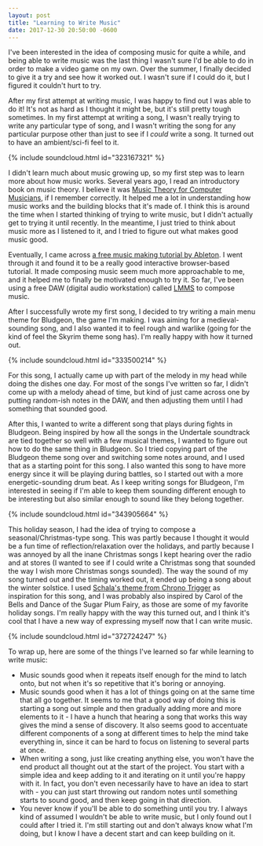 ```yaml
---
layout: post
title: "Learning to Write Music"
date: 2017-12-30 20:50:00 -0600
---
```


I've been interested in the idea of composing music for quite a while, and being able to write music was the last thing I wasn't sure I'd be able to do in order to make a video game on my own. Over the summer, I finally decided to give it a try and see how it worked out. I wasn't sure if I could do it, but I figured it couldn't hurt to try.

After my first attempt at writing music, I was happy to find out I was able to do it! It's not as hard as I thought it might be, but it's still pretty tough sometimes. In my first attempt at writing a song, I wasn't really trying to write any particular type of song, and I wasn't writing the song for any particular purpose other than just to see if I *could* write a song. It turned out to have an ambient/sci-fi feel to it.

{% include soundcloud.html id="323167321" %}

I didn't learn much about music growing up, so my first step was to learn more about how music works. Several years ago, I read an introductory book on music theory. I believe it was [Music Theory for Computer Musicians](https://www.goodreads.com/book/show/6486885-music-theory-for-computer-musicians), if I remember correctly. It helped me a lot in understanding how music works and the building blocks that it's made of. I think this is around the time when I started thinking of trying to write music, but I didn't actually get to trying it until recently. In the meantime, I just tried to think about music more as I listened to it, and I tried to figure out what makes good music good.

Eventually, I came across [a free music making tutorial by Ableton](https://learningmusic.ableton.com). I went through it and found it to be a really good interactive browser-based tutorial. It made composing music seem much more approachable to me, and it helped me to finally be motivated enough to try it. So far, I've been using a free DAW (digital audio workstation) called [LMMS](https://lmms.io) to compose music.

After I successfully wrote my first song, I decided to try writing a main menu theme for Bludgeon, the game I'm making. I was aiming for a medieval-sounding song, and I also wanted it to feel rough and warlike (going for the kind of feel the Skyrim theme song has). I'm really happy with how it turned out.

{% include soundcloud.html id="333500214" %}

For this song, I actually came up with part of the melody in my head while doing the dishes one day. For most of the songs I've written so far, I didn't come up with a melody ahead of time, but kind of just came across one by putting random-ish notes in the DAW, and then adjusting them until I had something that sounded good. 

After this, I wanted to write a different song that plays during fights in Bludgeon. Being inspired by how all the songs in the Undertale soundtrack are tied together so well with a few musical themes, I wanted to figure out how to do the same thing in Bludgeon. So I tried copying part of the Bludgeon theme song over and switching some notes around, and I used that as a starting point for this song. I also wanted this song to have more energy since it will be playing during battles, so I started out with a more energetic-sounding drum beat. As I keep writing songs for Bludgeon, I'm interested in seeing if I'm able to keep them sounding different enough to be interesting but also similar enough to sound like they belong together.

{% include soundcloud.html id="343905664" %}

This holiday season, I had the idea of trying to compose a seasonal/Christmas-type song. This was partly because I thought it would be a fun time of reflection/relaxation over the holidays, and partly because I was annoyed by all the inane Christmas songs I kept hearing over the radio and at stores (I wanted to see if I could write a Christmas song that sounded the way I wish more Christmas songs sounded). The way the sound of my song turned out and the timing worked out, it ended up being a song about the winter solstice. I used [Schala's theme from Chrono Trigger](https://www.youtube.com/watch?v=wqmhdg4PsNg) as inspiration for this song, and I was probably also inspired by Carol of the Bells and Dance of the Sugar Plum Fairy, as those are some of my favorite holiday songs. I'm really happy with the way this turned out, and I think it's cool that I have a new way of expressing myself now that I can write music.

{% include soundcloud.html id="372724247" %}

To wrap up, here are some of the things I've learned so far while learning to write music:

- Music sounds good when it repeats itself enough for the mind to latch onto, but not when it's so repetitive that it's boring or annoying.
- Music sounds good when it has a lot of things going on at the same time that all go together. It seems to me that a good way of doing this is starting a song out simple and then gradually adding more and more elements to it - I have a hunch that hearing a song that works this way gives the mind a sense of discovery. It also seems good to accentuate different components of a song at different times to help the mind take everything in, since it can be hard to focus on listening to several parts at once.
- When writing a song, just like creating anything else, you won't have the end product all thought out at the start of the project. You start with a simple idea and keep adding to it and iterating on it until you're happy with it. In fact, you don't even necessarily have to have an idea to start with - you can just start throwing out random notes until something starts to sound good, and then keep going in that direction.
- You never know if you'll be able to do something until you try. I always kind of assumed I wouldn't be able to write music, but I only found out I could after I tried it. I'm still starting out and don't always know what I'm doing, but I know I have a decent start and can keep building on it.
